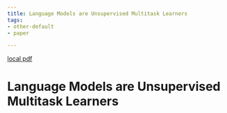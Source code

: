 ```yaml
---
title: Language Models are Unsupervised Multitask Learners
tags:
- other-default
- paper

---
```


[local pdf](../../../pdfs/Language%20Models%20are%20Unsupervised%20Multitask%20Learners.pdf)

# Language Models are Unsupervised Multitask Learners

